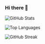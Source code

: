 ### Hi there 👋

<!--
**MageziArthur/MageziArthur** is a ✨ _special_ ✨ repository because its `README.md` (this file) appears on your GitHub profile.

-->

![GitHub Stats](https://github-readme-stats.vercel.app/api?username=MageziArthur&show_icons=true)

![Top Languages](https://github-readme-stats.vercel.app/api/top-langs/?username=MageziArthur)

![GitHub Streak](https://github-readme-streak-stats.herokuapp.com/?user=MageziArthur)
